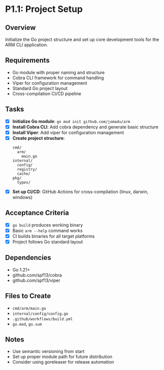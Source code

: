 # P1.1: Project Setup

## Overview
Initialize the Go project structure and set up core development tools for the ARM CLI application.

## Requirements
- Go module with proper naming and structure
- Cobra CLI framework for command handling
- Viper for configuration management
- Standard Go project layout
- Cross-compilation CI/CD pipeline

## Tasks
- [x] **Initialize Go module**: `go mod init github.com/jomadu/arm`
- [x] **Install Cobra CLI**: Add cobra dependency and generate basic structure
- [x] **Install Viper**: Add viper for configuration management
- [x] **Create project structure**:
  ```
  cmd/
    arm/
      main.go
  internal/
    config/
    registry/
    cache/
  pkg/
    types/
  ```
- [x] **Set up CI/CD**: GitHub Actions for cross-compilation (linux, darwin, windows)

## Acceptance Criteria
- [x] `go build` produces working binary
- [x] Basic `arm --help` command works
- [x] CI builds binaries for all target platforms
- [x] Project follows Go standard layout

## Dependencies
- Go 1.21+
- github.com/spf13/cobra
- github.com/spf13/viper

## Files to Create
- `cmd/arm/main.go`
- `internal/config/config.go`
- `.github/workflows/build.yml`
- `go.mod`, `go.sum`

## Notes
- Use semantic versioning from start
- Set up proper module path for future distribution
- Consider using goreleaser for release automation